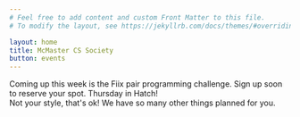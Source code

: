 ```yaml
---
# Feel free to add content and custom Front Matter to this file.
# To modify the layout, see https://jekyllrb.com/docs/themes/#overriding-theme-defaults

layout: home
title: McMaster CS Society
button: events
---
```


Coming up this week is the Fiix pair programming challenge. Sign up soon to
reserve your spot. Thursday in Hatch! <br>Not your style, that's ok! We have so many other things planned
for you.

